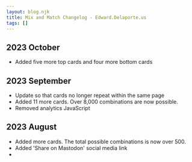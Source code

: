 ```yaml
---
layout: blog.njk
title: Mix and Match Changelog - Edward.Delaporte.us
tags: []
---
```


## 2023 October 

- Added five more top cards and four more bottom cards

## 2023 September

- Update so that cards no longer repeat within the same page
- Added 11 more cards. Over 8,000 combinations are now possible.
- Removed analytics JavaScript

## 2023 August

- Added more cards. The total possible combinations is now over 500.
- Added 'Share on Mastodon' social media link
- 
